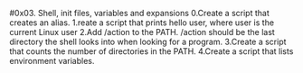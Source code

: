 #0x03. Shell, init files, variables and expansions
0.Create a script that creates an alias.
1.reate a script that prints hello user, where user is the current Linux user
2.Add /action to the PATH. /action should be the last directory the shell looks into when looking for a program.
3.Create a script that counts the number of directories in the PATH.
4.Create a script that lists environment variables.
